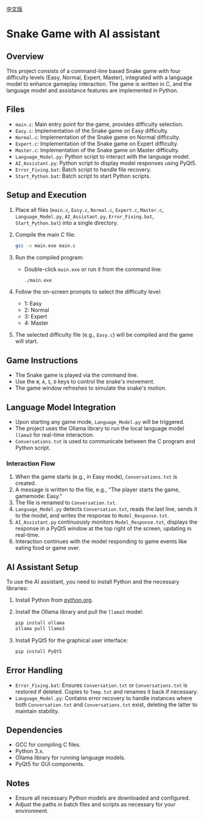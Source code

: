 [中文版](README.zh.md)
# Snake Game with AI assistant

## Overview

This project consists of a command-line based Snake game with four difficulty levels (Easy, Normal, Expert, Master), integrated with a language model to enhance gameplay interaction. The game is written in C, and the language model and assistance features are implemented in Python.

## Files

- `main.c`: Main entry point for the game, provides difficulty selection.
- `Easy.c`: Implementation of the Snake game on Easy difficulty.
- `Normal.c`: Implementation of the Snake game on Normal difficulty.
- `Expert.c`: Implementation of the Snake game on Expert difficulty.
- `Master.c`: Implementation of the Snake game on Master difficulty.
- `Language_Model.py`: Python script to interact with the language model.
- `AI_Assistant.py`: Python script to display model responses using PyQt5.
- `Error_Fixing.bat`: Batch script to handle file recovery.
- `Start_Python.bat`: Batch script to start Python scripts.

## Setup and Execution

1. Place all files (`main.c`, `Easy.c`, `Normal.c`, `Expert.c`, `Master.c`, `Language_Model.py`, `AI_Assistant.py`, `Error_Fixing.bat`, `Start_Python.bat`) into a single directory.

2. Compile the main C file:
   ```sh
   gcc -o main.exe main.c
   ```

3. Run the compiled program:
   - Double-click `main.exe` or run it from the command line:
     ```sh
     ./main.exe
     ```

4. Follow the on-screen prompts to select the difficulty level:
   - 1: Easy
   - 2: Normal
   - 3: Expert
   - 4: Master

5. The selected difficulty file (e.g., `Easy.c`) will be compiled and the game will start.

## Game Instructions

- The Snake game is played via the command line.
- Use the `W`, `A`, `S`, `D` keys to control the snake's movement.
- The game window refreshes to simulate the snake's motion.

## Language Model Integration

- Upon starting any game mode, `Language_Model.py` will be triggered.
- The project uses the Ollama library to run the local language model `llama3` for real-time interaction.
- `Conversations.txt` is used to communicate between the C program and Python script.

### Interaction Flow

1. When the game starts (e.g., in Easy mode), `Conversations.txt` is created.
2. A message is written to the file, e.g., "The player starts the game, gamemode: Easy."
3. The file is renamed to `Conversation.txt`.
4. `Language_Model.py` detects `Conversation.txt`, reads the last line, sends it to the model, and writes the response to `Model_Response.txt`.
5. `AI_Assistant.py` continuously monitors `Model_Response.txt`, displays the response in a PyQt5 window at the top right of the screen, updating in real-time.
6. Interaction continues with the model responding to game events like eating food or game over.

## AI Assistant Setup

To use the AI assistant, you need to install Python and the necessary libraries:

1. Install Python from [python.org](https://www.python.org/).

2. Install the Ollama library and pull the `llama3` model:
   ```sh
   pip install ollama
   ollama pull llama3
   ```

3. Install PyQt5 for the graphical user interface:
   ```sh
   pip install PyQt5
   ```

## Error Handling

- `Error_Fixing.bat`: Ensures `Conversation.txt` or `Conversations.txt` is restored if deleted. Copies to `Temp.txt` and renames it back if necessary.
- `Language_Model.py`: Contains error recovery to handle instances where both `Conversation.txt` and `Conversations.txt` exist, deleting the latter to maintain stability.

## Dependencies

- GCC for compiling C files.
- Python 3.x.
- Ollama library for running language models.
- PyQt5 for GUI components.

## Notes

- Ensure all necessary Python models are downloaded and configured.
- Adjust the paths in batch files and scripts as necessary for your environment.
